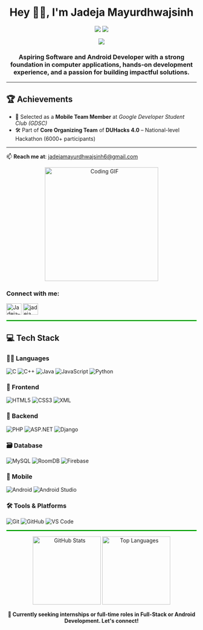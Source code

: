 <h1 align="center">Hey 👋🏻, I'm Jadeja Mayurdhwajsinh</h1>
<p align="center">
  <img src="https://img.shields.io/badge/GDSC-Mobile%20Team-red?style=for-the-badge&logo=google&logoColor=white" />
  <img src="https://img.shields.io/badge/DUHacks%204.0-Core%20Organizing%20Team-blueviolet?style=for-the-badge&logo=hackthebox&logoColor=white" />
</p>

<p align="center">
  <a href="https://mayurdhwajsinh-portfolio-site.netlify.app/" target="_blank">
    <img src="https://img.shields.io/badge/🌐 Portfolio-Live-green?style=for-the-badge&logo=netlify&logoColor=white" />
  </a>
</p>

<h3 align="center">Aspiring Software and Android Developer with a strong foundation in computer applications, hands-on development experience, and a passion for building impactful solutions.</h3>

---

## 🏆 Achievements

- 📱 Selected as a **Mobile Team Member** at *Google Developer Student Club (GDSC)*  
- 🛠️ Part of **Core Organizing Team** of **DUHacks 4.0** – National-level Hackathon (6000+ participants)

---

📫 **Reach me at**: jadejamayurdhwajsinh6@gmail.com

<p align="center">
  <img src="https://media1.tenor.com/m/NOYF3f82b_gAAAAC/programmer.gif" width="300" alt="Coding GIF" style=" mix-blend-mode : color blur" />
</p>

<h3 align="left">Connect with me:</h3>
<p align="left">
<a href="https://www.linkedin.com/in/jadeja-mayurdhwajsinh-82a68b259?utm_source=share&utm_campaign=share_via&utm_content=profile&utm_medium=android_app" target="blank"><img align="center" src="https://raw.githubusercontent.com/rahuldkjain/github-profile-readme-generator/master/src/images/icons/Social/linked-in-alt.svg" alt="Jadeja-Mayurdhwajsinh" height="30" width="40" /></a>
<a href="https://leetcode.com/jadeja_mayurdhwajsinh" target="blank"><img align="center" src="https://raw.githubusercontent.com/rahuldkjain/github-profile-readme-generator/master/src/images/icons/Social/leet-code.svg" alt="jadeja_mayurdhwajsinh" height="30" width="40" /></a>
</p>

<hr style="border: 1px solid #00FF00;">

## 💻 Tech Stack

### 👨‍💻 Languages  
![C](https://img.shields.io/badge/C-%2300599C.svg?style=for-the-badge&logo=c&logoColor=white)
![C++](https://img.shields.io/badge/C++-%2300599C.svg?style=for-the-badge&logo=c%2B%2B&logoColor=white)
![Java](https://img.shields.io/badge/Java-%23ED8B00.svg?style=for-the-badge&logo=java&logoColor=white)
![JavaScript](https://img.shields.io/badge/JavaScript-%23F7DF1E.svg?style=for-the-badge&logo=javascript&logoColor=black)
![Python](https://img.shields.io/badge/Python-%233776AB.svg?style=for-the-badge&logo=python&logoColor=white)

### 🎨 Frontend  
![HTML5](https://img.shields.io/badge/HTML5-%23E34F26.svg?style=for-the-badge&logo=html5&logoColor=white)
![CSS3](https://img.shields.io/badge/CSS3-%231572B6.svg?style=for-the-badge&logo=css3&logoColor=white)
![XML](https://img.shields.io/badge/XML-%23e67e22.svg?style=for-the-badge)

### 🧩 Backend  
![PHP](https://img.shields.io/badge/PHP-%23777BB4.svg?style=for-the-badge&logo=php&logoColor=white)
![ASP.NET](https://img.shields.io/badge/ASP.NET-%235C2D91.svg?style=for-the-badge&logo=.net&logoColor=white)
![Django](https://img.shields.io/badge/Django-%23092E20.svg?style=for-the-badge&logo=django&logoColor=white)

### 🗃️ Database  
![MySQL](https://img.shields.io/badge/MySQL-%2300f.svg?style=for-the-badge&logo=mysql&logoColor=white)
![RoomDB](https://img.shields.io/badge/RoomDB-%234285F4.svg?style=for-the-badge)
![Firebase](https://img.shields.io/badge/Firebase-%23039BE5.svg?style=for-the-badge&logo=firebase)

### 📱 Mobile  
![Android](https://img.shields.io/badge/Android-%233DDC84.svg?style=for-the-badge&logo=android&logoColor=white)
![Android Studio](https://img.shields.io/badge/Android%20Studio-%233DDC84.svg?style=for-the-badge&logo=android-studio&logoColor=white)

### 🛠️ Tools & Platforms  
![Git](https://img.shields.io/badge/Git-%23F05032.svg?style=for-the-badge&logo=git&logoColor=white)
![GitHub](https://img.shields.io/badge/GitHub-%23181717.svg?style=for-the-badge&logo=github)
![VS Code](https://img.shields.io/badge/VSCode-%23007ACC.svg?style=for-the-badge&logo=visual-studio-code&logoColor=white)

<hr style="border: 1px solid #00FF00;">

<p align="center">
  <img src="https://github-readme-stats.vercel.app/api?username=JadejaMayurdhwajsinh&show_icons=true&theme=tokyonight" alt="GitHub Stats" height="180px" />
  <img src="https://github-readme-stats.vercel.app/api/top-langs/?username=JadejaMayurdhwajsinh&layout=compact&theme=tokyonight" alt="Top Languages" height="180px" />
</p>

<p align="center"><strong>📌 Currently seeking internships or full-time roles in Full-Stack or Android Development. Let's connect!</strong></p>
